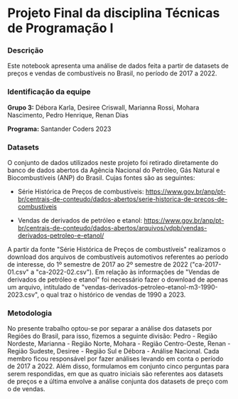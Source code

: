 # **Projeto Final da disciplina Técnicas de Programação I**

### **Descrição**

Este notebook apresenta uma análise de dados feita a partir de datasets de preços e vendas de combustíveis no Brasil, no período de 2017 a 2022. 

### **Identificação da equipe**

**Grupo 3:** Débora Karla, Desiree Criswall, Marianna Rossi, Mohara Nascimento, Pedro Henrique, Renan Dias

**Programa:** Santander Coders 2023

### **Datasets**

O conjunto de dados utilizados neste projeto foi retirado diretamente do banco de dados abertos da Agência Nacional do Petróleo, Gás Natural e Biocombustíveis (ANP) do Brasil. Cujas fontes são as seguintes:

- Série Histórica de Preços de combustíveis: https://www.gov.br/anp/pt-br/centrais-de-conteudo/dados-abertos/serie-historica-de-precos-de-combustiveis

- Vendas de derivados de petróleo e etanol: https://www.gov.br/anp/pt-br/centrais-de-conteudo/dados-abertos/arquivos/vdpb/vendas-derivados-petroleo-e-etanol/

A partir da fonte "Série Histórica de Preços de combustíveis" realizamos o download dos arquivos de combustíveis automotivos referentes ao período de interesse, do 1º semestre de 2017 ao 2º semestre de 2022 ("ca-2017-01.csv" a "ca-2022-02.csv"). Em relação às informações de "Vendas de derivados de petróleo e etanol" foi necessário fazer o download de apenas um arquivo, intitulado de "vendas-derivados-petroleo-etanol-m3-1990-2023.csv", o qual traz o histórico de vendas de 1990 a 2023.

### **Metodologia**

No presente trabalho optou-se por separar a análise dos datasets por Regiões do Brasil, para isso, fizemos a seguinte divisão: Pedro - Região Nordeste, Marianna - Região Norte, Mohara - Região Centro-Oeste, Renan - Região Sudeste,  Desiree - Região Sul e Débora - Análise Nacional. Cada membro ficou responsável por fazer análises levando em conta o período de 2017 a 2022. Além disso, formulamos em conjunto cinco perguntas para serem respondidas, em que as quatro iniciais são referentes aos datasets de preços e a última envolve a análise conjunta dos datasets de preço com o de vendas.
